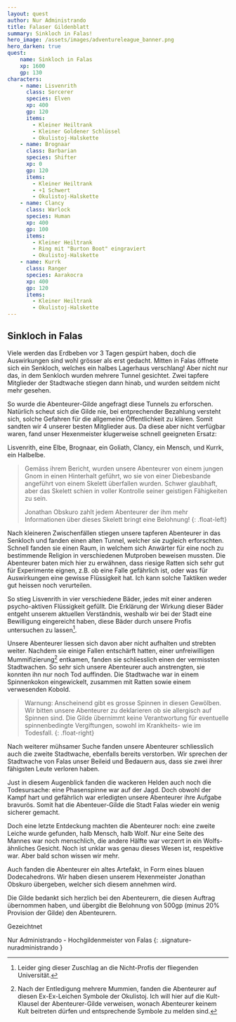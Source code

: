 ```yaml
---
layout: quest
author: Nur Administrando
title: Falaser Gildenblatt
summary: Sinkloch in Falas!
hero_image: /assets/images/adventureleague_banner.png
hero_darken: true
quest:
    name: Sinkloch in Falas
    xp: 1600
    gp: 130
characters:
    - name: Lisvenrith
      class: Sorcerer
      species: Elven
      xp: 400
      gp: 120
      items:
        - Kleiner Heiltrank
        - Kleiner Goldener Schlüssel
        - Okulistoj-Halskette
    - name: Brognaar
      class: Barbarian
      species: Shifter
      xp: 0
      gp: 120
      items:
        - Kleiner Heiltrank
        - +1 Schwert
        - Okulistoj-Halskette
    - name: Clancy
      class: Warlock
      species: Human  
      xp: 400
      gp: 100
      items:
        - Kleiner Heiltrank
        - Ring mit "Burton Boot" eingraviert
        - Okulistoj-Halskette
    - name: Kurrk
      class: Ranger
      species: Aarakocra  
      xp: 400
      gp: 120
      items:
        - Kleiner Heiltrank
        - Okulistoj-Halskette
---
```


## Sinkloch in Falas

Viele werden das Erdbeben vor 3 Tagen gespürt haben, doch die Auswirkungen sind wohl grösser als erst gedacht. Mitten in Falas öffnete sich ein Senkloch, welches ein halbes Lagerhaus verschlang! Aber nicht nur das, in dem Senkloch wurden mehrere Tunnel gesichtet. Zwei tapfere Mitglieder der Stadtwache stiegen dann hinab, und wurden seitdem nicht mehr gesehen.

So wurde die Abenteurer-Gilde angefragt diese Tunnels zu erforschen. Natürlich scheut sich die Gilde nie, bei entprechender Bezahlung versteht sich, solche Gefahren für die allgemeine Öffentlichkeit zu klären. Somit sandten wir 4 unserer besten Mitglieder aus. Da diese aber nicht verfügbar waren, fand unser Hexenmeister klugerweise schnell geeigneten Ersatz:

Lisvenrith, eine Elbe, Brognaar, ein Goliath, Clancy, ein Mensch, und Kurrk, ein Halbelbe.

> Gemäss ihrem Bericht, wurden unsere Abenteurer von einem jungen Gnom in einen Hinterhalt geführt, wo sie von einer Diebesbande angeführt von einem Skelett überfallen wurden. Schwer glaubhaft, aber das Skelett schien in voller Kontrolle seiner geistigen Fähigkeiten zu sein.
>
> Jonathan Obskuro zahlt jedem Abenteurer der ihm mehr Informationen über dieses Skelett bringt eine Belohnung!
{: .float-left}

Nach kleineren Zwischenfällen stiegen unsere tapferen Abenteurer in das Senkloch und fanden einen alten Tunnel, welcher sie zugleich erforschten. Schnell fanden sie einen Raum, in welchem sich Anwärter für eine noch zu bestimmende Religion in verschiedenen Mutproben beweisen mussten. Die Abenteurer baten mich hier zu erwähnen, dass riesige Ratten sich sehr gut für Experimente eignen, z.B. ob eine Falle gefährlich ist, oder was für Auswirkungen eine gewisse Flüssigkeit hat. Ich kann solche Taktiken weder gut heissen noch verurteilen.

 So stieg Lisvenrith in vier verschiedene Bäder, jedes mit einer anderen psycho-aktiven Flüssigkeit gefüllt. Die Erklärung der Wirkung dieser Bäder entgeht unserem aktuellen Verständnis, weshalb wir bei der Stadt eine Bewilligung eingereicht haben, diese Bäder durch unsere Profis untersuchen zu lassen[^nachtrag].

[^nachtrag]: Leider ging dieser Zuschlag an die Nicht-Profis der fliegenden Universität.

Unsere Abenteurer liessen sich davon aber nicht aufhalten und strebten weiter. Nachdem sie einige Fallen entschärft hatten, einer unfreiwilligen Mummifizierung[^mummies] entkamen, fanden sie schliesslich einen der vermissten Stadtwachen. So sehr sich unsere Abenteurer auch anstrengten, sie konnten ihn nur noch Tod auffinden. Die Stadtwache war in einem Spinnenkokon eingewickelt, zusammen mit Ratten sowie einem verwesenden Kobold.

[^mummies]: Nach der Entledigung mehrere Mummien, fanden die Abenteurer auf diesen Ex-Ex-Leichen Symbole der Okulistoj. Ich will hier auf die Kult-Klausel der Abenteurer-Gilde verweisen, wonach Abenteurer keinem Kult beitreten dürfen und entsprechende Symbole zu melden sind.

> Warnung: Anscheinend gibt es grosse Spinnen in diesen Gewölben. Wir bitten unsere Abenteurer zu deklarieren ob sie allergisch auf Spinnen sind. Die Gilde übernimmt keine Verantwortung für eventuelle spinnenbedingte Vergiftungen, sowohl im Krankheits- wie im Todesfall.
{: .float-right}

Nach weiterer mühsamer Suche fanden unsere Abenteurer schliesslich auch die zweite Stadtwache, ebenfalls bereits verstorben. Wir sprechen der Stadtwache von Falas unser Beileid und Bedauern aus, dass sie zwei ihrer fähigsten Leute verloren haben.

Just in diesem Augenblick fanden die wackeren Helden auch noch die Todesursache: eine Phasenspinne war auf der Jagd. Doch obwohl der Kampf hart und gefährlich war erledigten unsere Abenteurer ihre Aufgabe bravurös. Somit hat die Abenteuer-Gilde die Stadt Falas wieder ein wenig sicherer gemacht.

Doch eine letzte Entdeckung machten die Abenteurer noch: eine zweite Leiche wurde gefunden, halb Mensch, halb Wolf. Nur eine Seite des Mannes war noch menschlich, die andere Hälfte war verzerrt in ein Wolfs-ähnliches Gesicht. Noch ist unklar was genau dieses Wesen ist, respektive war. Aber bald schon wissen wir mehr.

Auch fanden die Abenteurer ein altes Artefakt, in Form eines blauen Dodecahedrons. Wir haben diesen unserem Hexenmeister Jonathan Obskuro übergeben, welcher sich diesem annehmen wird.

Die Gilde bedankt sich herzlich bei den Abenteurern, die diesen Auftrag übernommen haben, und übergibt die Belohnung von 500gp (minus 20% Provision der Gilde) den Abenteurern.

Gezeichtnet

Nur Administrando - Hochgildenmeister von Falas
{: .signature-nuradministrando }